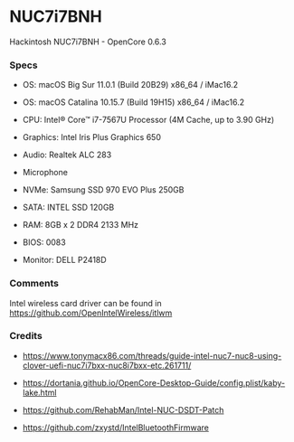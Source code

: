 # NUC7i7BNH
Hackintosh NUC7i7BNH - OpenCore 0.6.3

### Specs
+ OS: macOS Big Sur 11.0.1 (Build 20B29) x86_64 / iMac16.2
+ OS: macOS Catalina 10.15.7 (Build 19H15) x86_64 / iMac16.2


+ CPU: Intel® Core™ i7-7567U Processor (4M Cache, up to 3.90 GHz)

+ Graphics: Intel Iris Plus Graphics 650

+ Audio: Realtek ALC 283

+ Microphone

+ NVMe: Samsung SSD 970 EVO Plus 250GB

+ SATA: INTEL SSD 120GB

+ RAM: 8GB x 2 DDR4 2133 MHz

+ BIOS: 0083

+ Monitor: DELL P2418D

### Comments
Intel wireless card driver can be found in https://github.com/OpenIntelWireless/itlwm

### Credits

+ https://www.tonymacx86.com/threads/guide-intel-nuc7-nuc8-using-clover-uefi-nuc7i7bxx-nuc8i7bxx-etc.261711/

+ https://dortania.github.io/OpenCore-Desktop-Guide/config.plist/kaby-lake.html

+ https://github.com/RehabMan/Intel-NUC-DSDT-Patch

+ https://github.com/zxystd/IntelBluetoothFirmware
